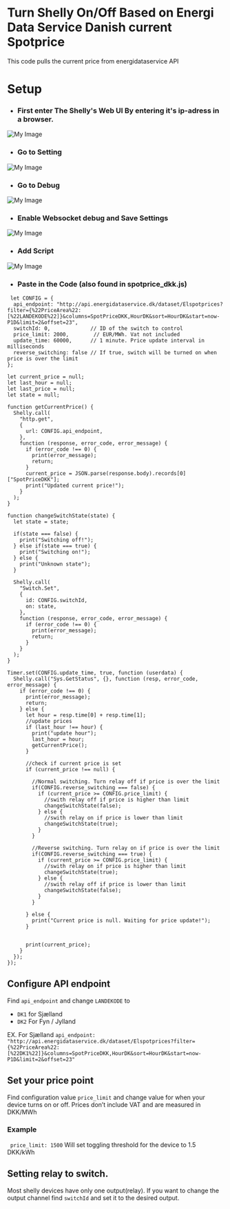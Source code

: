  
# Turn Shelly On/Off Based on Energi Data Service Danish current Spotprice
 
This code pulls the current price from energidataservice API

# Setup

- ### First enter The Shelly's Web UI By entering it's ip-adress in a browser.

![My Image](Screenshots/bar.png)
 

- ### Go to Setting

![My Image](Screenshots/1.png)


- ### Go to Debug

![My Image](Screenshots/2.png)


- ### Enable Websocket debug and Save Settings

![My Image](Screenshots/3.png)


- ### Add Script

![My Image](Screenshots/4.png)


- ### Paste in the Code (also found in spotprice_dkk.js)

```
 let CONFIG = {
  api_endpoint: "http://api.energidataservice.dk/dataset/Elspotprices?filter={%22PriceArea%22:[%22LANDEKODE%22]}&columns=SpotPriceDKK,HourDK&sort=HourDK&start=now-P1D&limit=2&offset=23",
  switchId: 0,             // ID of the switch to control
  price_limit: 2000,        // EUR/MWh. Vat not included
  update_time: 60000,      // 1 minute. Price update interval in milliseconds
  reverse_switching: false // If true, switch will be turned on when price is over the limit
};

let current_price = null;
let last_hour = null;
let last_price = null;
let state = null;

function getCurrentPrice() {
  Shelly.call(
    "http.get",
    {
      url: CONFIG.api_endpoint,
    },
    function (response, error_code, error_message) {
      if (error_code !== 0) {
        print(error_message);
        return;
      }
      current_price = JSON.parse(response.body).records[0]["SpotPriceDKK"];
      print("Updated current price!");
    }
  );
}

function changeSwitchState(state) {
  let state = state;

  if(state === false) {
    print("Switching off!");
  } else if(state === true) {
    print("Switching on!");
  } else {
    print("Unknown state");
  }

  Shelly.call(
    "Switch.Set",
    {
      id: CONFIG.switchId,
      on: state,
    },
    function (response, error_code, error_message) {
      if (error_code !== 0) {
        print(error_message);
        return;
      }
    }
  );
}

Timer.set(CONFIG.update_time, true, function (userdata) {
  Shelly.call("Sys.GetStatus", {}, function (resp, error_code, error_message) {
    if (error_code !== 0) {
      print(error_message);
      return;
    } else {
      let hour = resp.time[0] + resp.time[1];
      //update prices
      if (last_hour !== hour) {
        print("update hour");
        last_hour = hour;
        getCurrentPrice();
      }

      //check if current price is set
      if (current_price !== null) {

        //Normal switching. Turn relay off if price is over the limit
        if(CONFIG.reverse_switching === false) {
          if (current_price >= CONFIG.price_limit) {
            //swith relay off if price is higher than limit
            changeSwitchState(false);
          } else {
            //swith relay on if price is lower than limit
            changeSwitchState(true);
          }
        }

        //Reverse switching. Turn relay on if price is over the limit
        if(CONFIG.reverse_switching === true) {
          if (current_price >= CONFIG.price_limit) {
            //swith relay on if price is higher than limit
            changeSwitchState(true);
          } else {
            //swith relay off if price is lower than limit
            changeSwitchState(false);
          }
        }

      } else {
        print("Current price is null. Waiting for price update!");
      }
      

      print(current_price);
    }
  });
});
```
## Configure API endpoint
Find `api_endpoint` and change `LANDEKODE` to 
- `DK1` for Sjælland 
- `DK2` For Fyn / Jylland

EX. For Sjælland
 `api_endpoint: "http://api.energidataservice.dk/dataset/Elspotprices?filter={%22PriceArea%22:[%22DK1%22]}&columns=SpotPriceDKK,HourDK&sort=HourDK&start=now-P1D&limit=2&offset=23"`
 
## Set your price point  
Find configuration value `price_limit` and change value for when your device turns on or off. Prices don’t include VAT and are measured in DKK/MWh
### Example
```  price_limit: 1500 ```
Will set toggling threshold for the device to 1.5 DKK/kWh
 
## Setting relay to switch.
Most shelly devices have only one output(relay). If you want to change the output channel find `switchId` and set it to the desired output.
 


